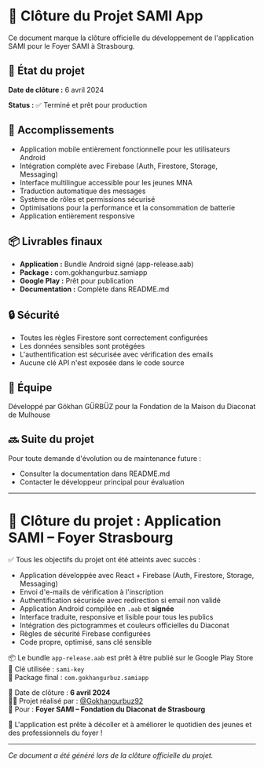 # 🏁 Clôture du Projet SAMI App

Ce document marque la clôture officielle du développement de l'application SAMI pour le Foyer SAMI à Strasbourg.

## 📝 État du projet

**Date de clôture :** 6 avril 2024

**Status :** ✅ Terminé et prêt pour production

## 🚀 Accomplissements

- Application mobile entièrement fonctionnelle pour les utilisateurs Android
- Intégration complète avec Firebase (Auth, Firestore, Storage, Messaging)
- Interface multilingue accessible pour les jeunes MNA
- Traduction automatique des messages
- Système de rôles et permissions sécurisé
- Optimisations pour la performance et la consommation de batterie
- Application entièrement responsive

## 📦 Livrables finaux

- **Application :** Bundle Android signé (app-release.aab)
- **Package :** com.gokhangurbuz.samiapp
- **Google Play :** Prêt pour publication
- **Documentation :** Complète dans README.md

## 🔒 Sécurité

- Toutes les règles Firestore sont correctement configurées
- Les données sensibles sont protégées
- L'authentification est sécurisée avec vérification des emails
- Aucune clé API n'est exposée dans le code source

## 👥 Équipe

Développé par Gökhan GÜRBÜZ pour la Fondation de la Maison du Diaconat de Mulhouse

## 🔜 Suite du projet

Pour toute demande d'évolution ou de maintenance future :
- Consulter la documentation dans README.md
- Contacter le développeur principal pour évaluation

---

# 🎯 Clôture du projet : Application SAMI – Foyer Strasbourg

✅ Tous les objectifs du projet ont été atteints avec succès :

- Application développée avec React + Firebase (Auth, Firestore, Storage, Messaging)
- Envoi d'e-mails de vérification à l'inscription
- Authentification sécurisée avec redirection si email non validé
- Application Android compilée en `.aab` et **signée**
- Interface traduite, responsive et lisible pour tous les publics
- Intégration des pictogrammes et couleurs officielles du Diaconat
- Règles de sécurité Firebase configurées
- Code propre, optimisé, sans clé sensible

📦 Le bundle `app-release.aab` est prêt à être publié sur le Google Play Store  
🔐 Clé utilisée : `sami-key`  
📁 Package final : `com.gokhangurbuz.samiapp`

📆 Date de clôture : **6 avril 2024**  
🧑‍💻 Projet réalisé par : [@Gokhangurbuz92](https://github.com/Gokhangurbuz92)  
🏢 Pour : **Foyer SAMI – Fondation du Diaconat de Strasbourg**

🚀 L'application est prête à décoller et à améliorer le quotidien des jeunes et des professionnels du foyer !

---

*Ce document a été généré lors de la clôture officielle du projet.* 